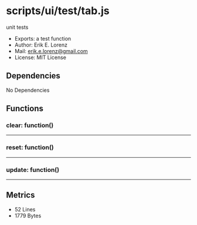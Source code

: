# scripts/ui/test/tab.js


unit tests

* Exports: a test function
* Author: Erik E. Lorenz 
* Mail: <erik.e.lorenz@gmail.com>
* License: MIT License


## Dependencies

No Dependencies

## Functions

###           clear: function()

---

###           reset: function()

---

###           update: function()

---

## Metrics

* 52 Lines
* 1779 Bytes

